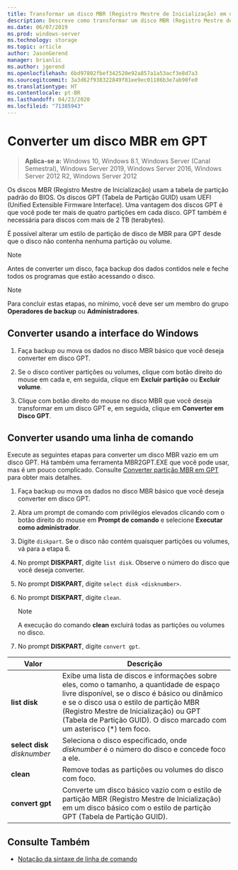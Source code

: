 ```yaml
---
title: Transformar um disco MBR (Registro Mestre de Inicialização) em um disco GPT (Tabela de Partição GUID)
description: Descreve como transformar um disco MBR (Registro Mestre de Inicialização) em um disco GPT (Tabela de Partição GUID)
ms.date: 06/07/2019
ms.prod: windows-server
ms.technology: storage
ms.topic: article
author: JasonGerend
manager: brianlic
ms.author: jgerend
ms.openlocfilehash: 6bd97802fbef342520e92a857a1a53acf3e8d7a3
ms.sourcegitcommit: 3a3d62f938322849f81ee9ec01186b3e7ab90fe0
ms.translationtype: HT
ms.contentlocale: pt-BR
ms.lasthandoff: 04/23/2020
ms.locfileid: "71385943"
---
```

# <a name="convert-an-mbr-disk-into-a-gpt-disk"></a>Converter um disco MBR em GPT

> **Aplica-se a:** Windows 10, Windows 8.1, Windows Server (Canal Semestral), Windows Server 2019, Windows Server 2016, Windows Server 2012 R2, Windows Server 2012

Os discos MBR (Registro Mestre de Inicialização) usam a tabela de partição padrão do BIOS. Os discos GPT (Tabela de Partição GUID) usam UEFI (Unified Extensible Firmware Interface). Uma vantagem dos discos GPT é que você pode ter mais de quatro partições em cada disco. GPT também é necessária para discos com mais de 2 TB (terabytes).

É possível alterar um estilo de partição de disco de MBR para GPT desde que o disco não contenha nenhuma partição ou volume.

> [!NOTE]
> Antes de converter um disco, faça backup dos dados contidos nele e feche todos os programas que estão acessando o disco.

> [!NOTE]
> Para concluir estas etapas, no mínimo, você deve ser um membro do grupo **Operadores de backup** ou **Administradores**.

## <a name="converting-using-the-windows-interface"></a>Converter usando a interface do Windows

1.  Faça backup ou mova os dados no disco MBR básico que você deseja converter em disco GPT.

2.  Se o disco contiver partições ou volumes, clique com botão direito do mouse em cada e, em seguida, clique em **Excluir partição** ou **Excluir volume**.

3.  Clique com botão direito do mouse no disco MBR que você deseja transformar em um disco GPT e, em seguida, clique em **Converter em Disco GPT**.

## <a name="converting-using-a-command-line"></a>Converter usando uma linha de comando

Execute as seguintes etapas para converter um disco MBR vazio em um disco GPT. Há também uma ferramenta MBR2GPT.EXE que você pode usar, mas é um pouco complicado. Consulte [Converter partição MBR em GPT](https://docs.microsoft.com/windows/deployment/mbr-to-gpt) para obter mais detalhes.

1.  Faça backup ou mova os dados no disco MBR básico que você deseja converter em disco GPT.

2.  Abra um prompt de comando com privilégios elevados clicando com o botão direito do mouse em **Prompt de comando** e selecione **Executar como administrador**.

3. Digite `diskpart`. Se o disco não contém quaisquer partições ou volumes, vá para a etapa 6.

4.  No prompt **DISKPART**, digite `list disk`. Observe o número do disco que você deseja converter.

5.  No prompt **DISKPART**, digite `select disk <disknumber>`.

6.  No prompt **DISKPART**, digite `clean`.

    > [!NOTE]
    > A execução do comando **clean** excluirá todas as partições ou volumes no disco.

7.  No prompt **DISKPART**, digite `convert gpt`.

| Valor  | Descrição  |
| ----- | ---- |
| **list disk** | Exibe uma lista de discos e informações sobre eles, como o tamanho, a quantidade de espaço livre disponível, se o disco é básico ou dinâmico e se o disco usa o estilo de partição MBR (Registro Mestre de Inicialização) ou GPT (Tabela de Partição GUID). O disco marcado com um asterisco (*) tem foco. |
| **select disk** *disknumber* | Seleciona o disco especificado, onde *disknumber* é o número do disco e concede foco a ele. |
| **clean** | Remove todas as partições ou volumes do disco com foco.  |
| **convert gpt**| Converte um disco básico vazio com o estilo de partição MBR (Registro Mestre de Inicialização) em um disco básico com o estilo de partição GPT (Tabela de Partição GUID). |

## <a name="see-also"></a>Consulte Também

-   [Notação da sintaxe de linha de comando](https://technet.microsoft.com/library/cc742449(v=ws.11).aspx)